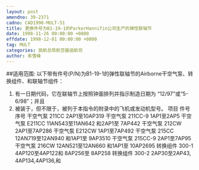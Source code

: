 ```yaml
---
layout: post
amendno: 39-2371
cadno: CAD1998-MULT-51
title: 更换件号为B1-19-1的ParkerHannifin公司生产的弹性联轴节
date: 1998-11-26 00:00:00 +0800
effdate: 1998-12-01 00:00:00 +0800
tag: MULT
categories: 民航总局航空器适航司
author: 朱雪峰
---
```


##适用范围:
以下带有件号(P/N)为B1-19-1的弹性联轴节的Airborne干空气泵、转换组件、和联轴节组件：
1. 有一日期代码，它在联轴节上按照钟面排列并指示制造日期为 “12/97”或“5-6/98”；并且
2. 被装于，但不限于，被列于本指令的附录中的飞机或发动机型号。
项目  件号  序号
干空气泵   211CC  2AP1至10AP319
干空气泵   211CC-9   1AP1至2AP5
干空气泵   E211CC  11AN543至11AN642
和2AP1至 7AP442
干空气泵   212CW  2AP1至7AP286
干空气泵   E212CW  1AP1至7AP492
干空气泵   215CC  12AN719至12AN940
和1AP1至 9AP3510
干空气泵   215CC-9   2AP1至7AP95
干空气泵   216CW  12AN521至12AN660
和1AP1至 10AP2695
转换组件   300-1      4AP120至4AP122和
8AP256至 8AP258
转换组件   300-2  2AP30至2AP43,
4AP134,4AP136,和

